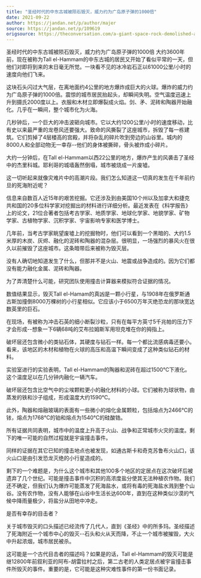 ```yaml
---
title: "圣经时代的中东古城被陨石毁灭，威力约为广岛原子弹的1000倍"
date: 2021-09-22
author: https://jandan.net/p/author/majer
source: https://jandan.net/p/109619
origsource: https://theconversation.com/a-giant-space-rock-demolished-an-ancient-middle-eastern-city-and-everyone-in-it-possibly-inspiring-the-biblical-story-of-sodom-167678
---
```




圣经时代的中东古城被陨石毁灭，威力约为广岛原子弹的1000倍
大约3600年前，现在被称为Tall el-Hammam的中东古城的居民又开始了看似平常的一天，但他们对即将到来的末日毫无所觉。一块看不见的冰冷岩石正以61000公里/小时的速度向他们飞来。

这块石头闪过大气层，在离地面约4公里的地方爆炸成巨大的火球。爆炸的威力约为广岛原子弹的1000倍。震惊的城市居民抬起头，却瞬间失明。空气温度迅速上升到摄氏2000度以上。衣服和木材立即爆裂成火焰。剑、矛、泥砖和陶器开始融化。几乎在一瞬间，整个城市化为火海。

几秒钟后，一个巨大的冲击波砸向城市。它以大约1200公里/小时的速度移动，比有史以来最严重的龙卷风还要强大。致命的风撕裂了这座城市，拆毁了每一栋建筑。它们剪掉了4层楼高的宫殿，并将杂乱的碎片吹到旁边的山谷里。城内的8000人和全部动物无一幸存--他们的身体被撕碎，骨头被炸成小碎片。

大约一分钟后，在Tall el-Hammam以西22公里的地方，爆炸产生的风袭击了圣经中的杰里科城。耶利哥的城墙轰然倒塌，城市被烧成一片废墟。

这一切听起来就像灾难片中的高潮片段。我们怎么知道这一切真的发生在千年前约旦的死海附近呢？

信息来自数百人近15年的艰苦挖掘。它还涉及到由美国10个州以及加拿大和捷克共和国的20多位科学家对挖掘出的材料进行详细分析。最近发表在《科学报告》上的论文，21位合著者包括考古学家、地质学家、地球化学家、地貌学家、矿物学家、古植物学家、沉积学家、宇宙影响专家和医学博士。

几年前，当考古学家眺望废墟上的挖掘物时，他们可以看到一个黑暗的、大约1.5米厚的木炭、灰烬、融化的泥砖和陶器的混杂层。很明显，一场强烈的暴风火在很久以前摧毁了这座城市。这条暗带后来被称为毁灭层。

没有人确切地知道发生了什么，但那并不是火山、地震或战争造成的。因为它们都没有能力融化金属、泥砖和陶器。

为了弄清楚什么可能，研究团队使用撞击计算器来模拟符合证据的情况。

数值结果显示，毁灭Tall el-Hamam的真凶是一颗小行星，与1908年在俄罗斯通古斯加撞倒8000万棵树的小行星相似。它应该小于6500万年灭绝恐龙的那块宽达数英里的巨石。

在现场，有被称为冲击石英的细小断裂沙粒，只有在每平方英寸5千兆帕的压力下才会形成--想象一下6辆68吨的艾布拉姆斯军用坦克堆在你的拇指上。

破坏层还包含微小的类钻石体，其硬度与钻石一样。每一个都比流感病毒还要小。看来，该地区的木材和植物在火球的高压和高温下瞬间变成了这种类似钻石的材料。

实验室进行的实验表明，Tall el-Hammam的陶器和泥砖在超过1500℃下液化。这个温度足以在几分钟内融化一辆汽车。

破坏层还包含比空气中的尘埃颗粒更小的融化材料的小球。它们被称为球状物，由蒸发的铁和沙子组成，形成温度大约1590℃。

此外，陶器和熔融玻璃的表面有一些微小的熔化金属颗粒，包括熔点为2466℃的铱，熔点为1768℃的铂和熔点为1540℃的硅酸锆。

所有证据共同表明，城市中的温度上升高于火山、战争和正常城市火灾的温度。剩下的唯一可能的自然过程就是宇宙撞击事件。

同样的证据在其它已知的撞击地点也被发现，如通古斯卡和奇克苏鲁布火山口，该火山口是由引发恐龙灭绝的小行星造成的。

剩下的一个难题是，为什么这个城市和其他100多个地区的定居点在这次破坏后被遗弃了几个世纪。可能是撞击事件中沉积的高浓度盐分使其无法种植农作物。我们还不确定，但我们认为爆炸可能蒸发了死海盐水，或将有毒的死海盐水溅到整个山谷。没有农作物，没有人能够在山谷中生活长达600年，直到在这种类似沙漠的气候中降雨量极少，将盐分从田地中冲走。

是否有幸存的目击者？

关于城市毁灭的口头描述已经流传了几代人，直到《圣经》中的所多玛。圣经描述了死海附近一个城市中心的毁灭--石头和火从天而降，不止一个城市被摧毁，大火中升起浓烟，城市居民被杀。

这可能是一个古代目击者的描述吗？如果是的话，Tall el-Hammam的毁灭可能是继12800年前叙利亚的阿布-胡雷拉村之后，第二古老的人类定居点被宇宙撞击事件所毁灭的事件。重要的是，它可能是这种灾难性事件的第一份书面记录。